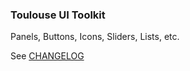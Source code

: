 ### Toulouse UI Toolkit

Panels, Buttons, Icons, Sliders, Lists, etc.

See [CHANGELOG](/public/CHANGELOG.md)
